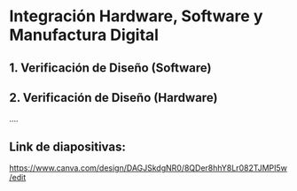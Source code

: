 # Integración Hardware, Software y Manufactura Digital

## 1. Verificación de Diseño (Software)


## 2. Verificación de Diseño (Hardware)

....

## Link de diapositivas: 
https://www.canva.com/design/DAGJSkdgNR0/8QDer8hhY8Lr082TJMPI5w/edit
